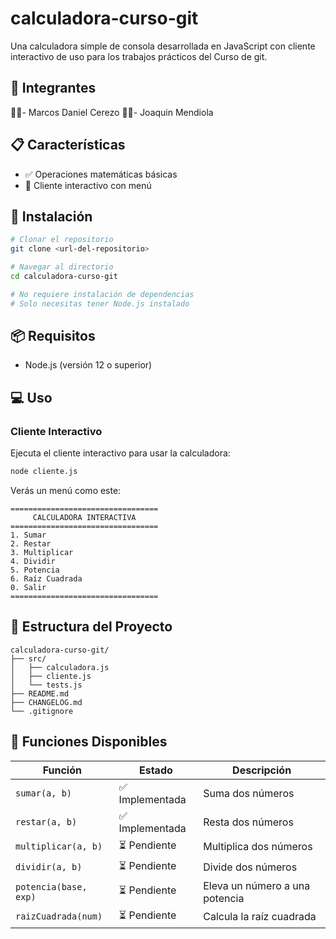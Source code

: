 # calculadora-curso-git
Una calculadora simple de consola desarrollada en JavaScript con cliente interactivo de uso para los trabajos prácticos del Curso de git.

## 👥 Integrantes
👨‍💻- Marcos Daniel Cerezo
👨‍💻- Joaquin Mendiola

## 📋 Características

- ✅ Operaciones matemáticas básicas
- 🔄 Cliente interactivo con menú

## 🚀 Instalación

```bash
# Clonar el repositorio
git clone <url-del-repositorio>

# Navegar al directorio
cd calculadora-curso-git

# No requiere instalación de dependencias
# Solo necesitas tener Node.js instalado
```

## 📦 Requisitos

- Node.js (versión 12 o superior)

## 💻 Uso

### Cliente Interactivo

Ejecuta el cliente interactivo para usar la calculadora:

```bash
node cliente.js
```

Verás un menú como este:

```
=================================
     CALCULADORA INTERACTIVA     
=================================
1. Sumar
2. Restar
3. Multiplicar
4. Dividir
5. Potencia
6. Raíz Cuadrada
0. Salir
=================================
```

## 📂 Estructura del Proyecto

```
calculadora-curso-git/
├── src/
│   ├── calculadora.js
│   ├── cliente.js
│   └── tests.js
├── README.md
├── CHANGELOG.md
└── .gitignore
```

## 🔧 Funciones Disponibles

| Función | Estado | Descripción |
|---------|--------|-------------|
| `sumar(a, b)` | ✅ Implementada | Suma dos números |
| `restar(a, b)` | ✅ Implementada | Resta dos números |
| `multiplicar(a, b)` | ⏳ Pendiente | Multiplica dos números |
| `dividir(a, b)` | ⏳ Pendiente | Divide dos números |
| `potencia(base, exp)` | ⏳ Pendiente | Eleva un número a una potencia |
| `raizCuadrada(num)` | ⏳ Pendiente | Calcula la raíz cuadrada |
